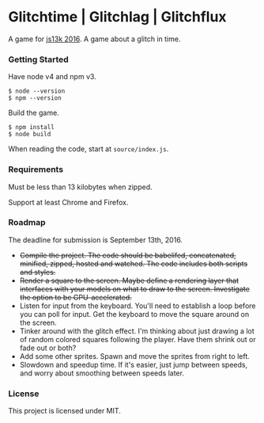 # Glitchtime | Glitchlag | Glitchflux #

A game for [js13k 2016](http://2016.js13kgames.com). A game about a glitch in time.

### Getting Started ###

Have node v4 and npm v3.

    $ node --version
    $ npm --version

Build the game.

    $ npm install
    $ node build

When reading the code, start at `source/index.js`.

### Requirements ###

Must be less than 13 kilobytes when zipped.

Support at least Chrome and Firefox.

### Roadmap ###

The deadline for submission is September 13th, 2016.

- ~~Compile the project. The code should be babelifed, concatenated, minified, zipped, hosted and watched. The code includes both scripts and styles.~~
- ~~Render a square to the screen. Maybe define a rendering layer that interfaces with your models on what to draw to the screen. Investigate the option to be GPU-accelerated.~~
- Listen for input from the keyboard. You'll need to establish a loop before you can poll for input. Get the keyboard to move the square around on the screen.
- Tinker around with the glitch effect. I'm thinking about just drawing a lot of random colored squares following the player. Have them shrink out or fade out or both?
- Add some other sprites. Spawn and move the sprites from right to left.
- Slowdown and speedup time. If it's easier, just jump between speeds, and worry about smoothing between speeds later.

### License ###

This project is licensed under MIT.
